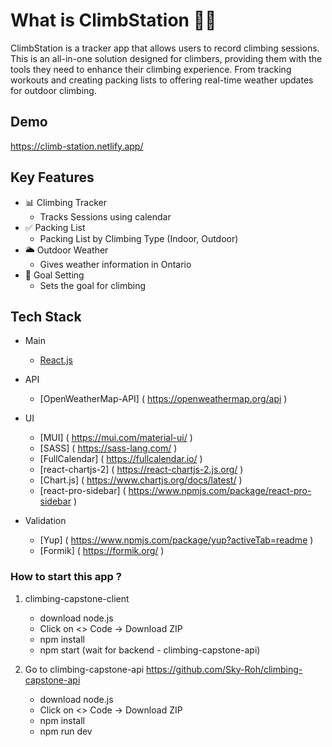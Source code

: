 # What is ClimbStation 🧗‍♀️


ClimbStation is a tracker app that allows users to record climbing sessions.
This is an all-in-one solution designed for climbers, providing them with the tools they need to enhance their climbing experience. From tracking workouts and creating packing lists to offering real-time weather updates for outdoor climbing.

## Demo 
https://climb-station.netlify.app/


## Key Features

- 📊 Climbing Tracker 
    - Tracks Sessions using calendar
- ✅ Packing List
    - Packing List by Climbing Type (Indoor, Outdoor)
- 🌥 Outdoor Weather
    - Gives weather information in Ontario
- 🥅 Goal Setting
    - Sets the goal for climbing

## Tech Stack

* Main 
    - [React.js]( https://react.dev/ ) 

* API
    - [OpenWeatherMap-API] ( https://openweathermap.org/api )

* UI
    - [MUI] ( https://mui.com/material-ui/ )
    - [SASS] ( https://sass-lang.com/ )
    - [FullCalendar] ( https://fullcalendar.io/ )
    - [react-chartjs-2] ( https://react-chartjs-2.js.org/ )
    - [Chart.js] ( https://www.chartjs.org/docs/latest/ )
    - [react-pro-sidebar] ( https://www.npmjs.com/package/react-pro-sidebar )

* Validation
    - [Yup] ( https://www.npmjs.com/package/yup?activeTab=readme )
    - [Formik] ( https://formik.org/ )


### How to start this app ?

1. climbing-capstone-client

   - download node.js
   - Click on <> Code
     -> Download ZIP
   - npm install
   - npm start (wait for backend - climbing-capstone-api)

2. Go to climbing-capstone-api https://github.com/Sky-Roh/climbing-capstone-api
   - download node.js
   - Click on <> Code
     -> Download ZIP
   - npm install
   - npm run dev